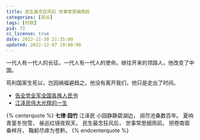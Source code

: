 ```yaml
---
title: 民生最念狂风后 世事常思细雨前
categories: [观点]
tags: [时政]
pid: 73
cc_license: true
date: 2022-11-30 21:35:00
updated: 2022-12-07 19:00:00
---
```


一代人有一代人的长征，一代人有一代人的使命。继往开来的领路人，他改变了中国。​

苟利国家生死以，岂因祸福避趋之。他没有离开我们，他只是走出了时间。

- [告全党全军全国各族人民书](http://www.news.cn/2022-11/30/c_1129174030.htm)
- [江泽民伟大光辉的一生](http://www.news.cn/2022-12/02/c_1129179786.htm)

{% centerquote %}
<strong>七律·园竹</strong>
江泽民
小园静静碧湖边， 阅尽沧桑数百年。
夏响青篁冬悦雪， 昼巡红镜夜观天。
民生最念狂风后， 世事常思细雨前。
把卷南窗桑梓月， 鞠躬尽瘁为苍黔。
{% endcenterquote %}